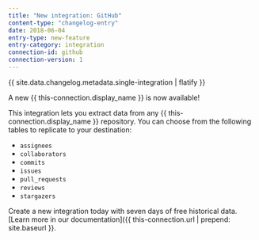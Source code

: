 ```yaml
---
title: "New integration: GitHub"
content-type: "changelog-entry"
date: 2018-06-04
entry-type: new-feature
entry-category: integration
connection-id: github
connection-version: 1
---
```

{{ site.data.changelog.metadata.single-integration | flatify }}

A new {{ this-connection.display_name }} is now available!

This integration lets you extract data from any {{ this-connection.display_name }} repository. You can choose from the following tables to replicate to your destination:

- `assignees`
- `collaborators`
- `commits`
- `issues`
- `pull_requests`
- `reviews`
- `stargazers`

Create a new integration today with seven days of free historical data. [Learn more in our documentation]({{ this-connection.url | prepend: site.baseurl }}.